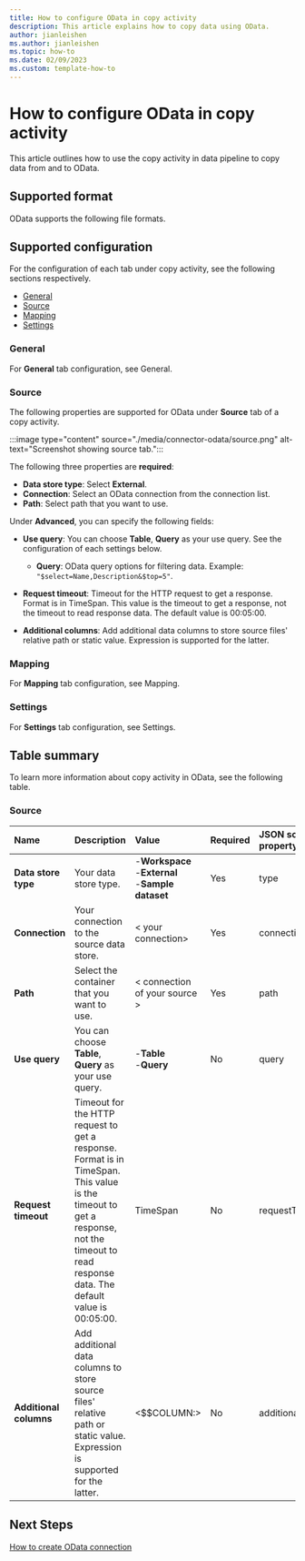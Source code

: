 ```yaml
---
title: How to configure OData in copy activity
description: This article explains how to copy data using OData.
author: jianleishen
ms.author: jianleishen
ms.topic: how-to
ms.date: 02/09/2023
ms.custom: template-how-to 
---
```


# How to configure OData in copy activity

This article outlines how to use the copy activity in data pipeline to copy data from and to OData.

## Supported format

OData supports the following file formats.

## Supported configuration

For the configuration of each tab under copy activity, see the following sections respectively.

- [General](#general)  
- [Source](#source)
- [Mapping](#mapping)
- [Settings](#settings)

### General

For **General** tab configuration, see General.

### Source

The following properties are supported for OData under **Source** tab of a copy activity.

:::image type="content" source="./media/connector-odata/source.png" alt-text="Screenshot showing source tab.":::

The following three properties are **required**:

- **Data store type**: Select **External**.
- **Connection**:  Select an OData connection from the connection list.
- **Path**: Select path that you want to use.

Under **Advanced**, you can specify the following fields:

- **Use query**: You can choose **Table**, **Query** as your use query. See the configuration of each settings below.

     - **Query**: OData query options for filtering data. Example: `"$select=Name,Description&$top=5"`.

- **Request timeout**: Timeout for the HTTP request to get a response. Format is in TimeSpan. This value is the timeout to get a response, not the timeout to read response data. The default value is 00:05:00.
- **Additional columns**: Add additional data columns to store source files' relative path or static value. Expression is supported for the latter.

### Mapping

For **Mapping** tab configuration, see Mapping.

### Settings

For **Settings** tab configuration, see Settings.

## Table summary

To learn more information about copy activity in OData, see the following table.

### Source

|Name |Description |Value|Required |JSON script property |
|:---|:---|:---|:---|:---|
|**Data store type**|Your data store type.|-**Workspace**<br> -**External**<br>  -**Sample dataset**<br>|Yes|type|
|**Connection** |Your connection to the source data store.|< your connection> |Yes|connection|
|**Path** | Select the container that you want to use.|< connection of your source >|Yes |path|
|**Use query** |You can choose **Table**, **Query** as your use query.|-**Table** <br>-**Query**|No |query|
|**Request timeout** |Timeout for the HTTP request to get a response. Format is in TimeSpan. This value is the timeout to get a response, not the timeout to read response data. The default value is 00:05:00.| TimeSpan |No |requestTimeout|
|**Additional columns** |Add additional data columns to store source files' relative path or static value. Expression is supported for the latter.| \<$$COLUMN:\>|No |additionalColumns|

## Next Steps

[How to create OData connection](connector-odata.md)